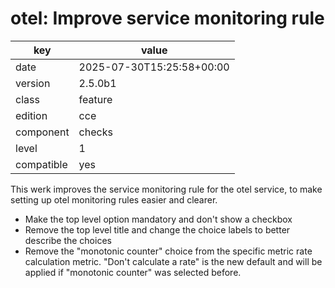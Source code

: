 [//]: # (werk v2)
# otel: Improve service monitoring rule

key        | value
---------- | ---
date       | 2025-07-30T15:25:58+00:00
version    | 2.5.0b1
class      | feature
edition    | cce
component  | checks
level      | 1
compatible | yes

This werk improves the service monitoring rule for the otel service,
to make setting up otel monitoring rules easier and clearer.

* Make the top level option mandatory and don't show a checkbox
* Remove the top level title and change the choice labels to better describe the choices
* Remove the "monotonic counter" choice from the specific metric rate calculation metric.
  "Don't calculate a rate" is the new default and will be applied if "monotonic counter" was selected before.
